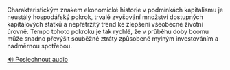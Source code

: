 
Charakteristickým znakem ekonomické historie v podmínkách kapitalismu je neustálý hospodářský pokrok, trvalé zvyšování množství dostupných kapitálových statků a nepřetržitý trend ke zlepšení všeobecné životní úrovně. Tempo tohoto pokroku je tak rychlé, že v průběhu doby boomu může snadno převýšit souběžné ztráty způsobené mylným investováním a nadměrnou spotřebou.

[🔊 Poslechnout audio](/data/7-paragraphs/audio/chapter_102/para_005-Charakteristickm-znakem-ekonomick-historie-v-pod.mp3)
